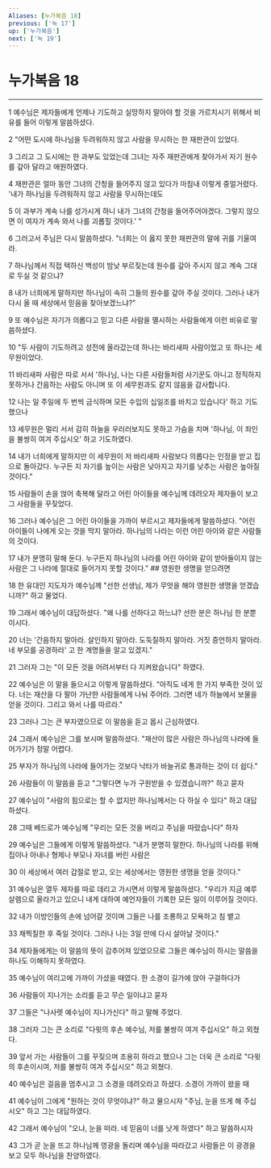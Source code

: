 ```yaml
---
Aliases: [누가복음 18]
previous: ['눅 17']
up: ['누가복음']
next: ['눅 19']
---
```

# 누가복음 18

***


1 예수님은 제자들에게 언제나 기도하고 실망하지 말아야 할 것을 가르치시기 위해서 비유를 들어 이렇게 말씀하셨다. 

2 "어떤 도시에 하나님을 두려워하지 않고 사람을 무시하는 한 재판관이 있었다. 

3 그리고 그 도시에는 한 과부도 있었는데 그녀는 자주 재판관에게 찾아가서 자기 원수를 갚아 달라고 애원하였다. 

4 재판관은 얼마 동안 그녀의 간청을 들어주지 않고 있다가 마침내 이렇게 중얼거렸다. '내가 하나님을 두려워하지 않고 사람을 무시하는데도 

5 이 과부가 계속 나를 성가시게 하니 내가 그녀의 간청을 들어주어야겠다. 그렇지 않으면 이 여자가 계속 와서 나를 괴롭힐 것이다.' " 

6 그러고서 주님은 다시 말씀하셨다. "너희는 이 옳지 못한 재판관의 말에 귀를 기울여라. 

7 하나님께서 직접 택하신 백성이 밤낮 부르짖는데 원수를 갚아 주시지 않고 계속 그대로 두실 것 같으냐? 

8 내가 너희에게 말하지만 하나님이 속히 그들의 원수를 갚아 주실 것이다. 그러나 내가 다시 올 때 세상에서 믿음을 찾아보겠느냐?" 

9 또 예수님은 자기가 의롭다고 믿고 다른 사람을 멸시하는 사람들에게 이런 비유로 말씀하셨다. 

10 "두 사람이 기도하려고 성전에 올라갔는데 하나는 바리새파 사람이었고 또 하나는 세무원이었다. 

11 바리새파 사람은 따로 서서 '하나님, 나는 다른 사람들처럼 사기꾼도 아니고 정직하지 못하거나 간음하는 사람도 아니며 또 이 세무원과도 같지 않음을 감사합니다. 

12 나는 일 주일에 두 번씩 금식하며 모든 수입의 십일조를 바치고 있습니다' 하고 기도했으나 

13 세무원은 멀리 서서 감히 하늘을 우러러보지도 못하고 가슴을 치며 '하나님, 이 죄인을 불쌍히 여겨 주십시오' 하고 기도하였다. 

14 내가 너희에게 말하지만 이 세무원이 저 바리새파 사람보다 의롭다는 인정을 받고 집으로 돌아갔다. 누구든 지 자기를 높이는 사람은 낮아지고 자기를 낮추는 사람은 높아질 것이다." 

15 사람들이 손을 얹어 축복해 달라고 어린 아이들을 예수님께 데려오자 제자들이 보고 그 사람들을 꾸짖었다. 

16 그러나 예수님은 그 어린 아이들을 가까이 부르시고 제자들에게 말씀하셨다. "어린 아이들이 나에게 오는 것을 막지 말아라. 하나님의 나라는 이런 어린 아이와 같은 사람들의 것이다. 

17 내가 분명히 말해 둔다. 누구든지 하나님의 나라를 어린 아이와 같이 받아들이지 않는 사람은 그 나라에 절대로 들어가지 못할 것이다." ## 영원한 생명을 얻으려면 

18 한 유대인 지도자가 예수님께 "선한 선생님, 제가 무엇을 해야 영원한 생명을 얻겠습니까?" 하고 물었다. 

19 그래서 예수님이 대답하셨다. "왜 나를 선하다고 하느냐? 선한 분은 하나님 한 분뿐이시다. 

20 너는 '간음하지 말아라. 살인하지 말아라. 도둑질하지 말아라. 거짓 증언하지 말아라. 네 부모를 공경하라' 고 한 계명들을 알고 있겠지." 

21 그러자 그는 "이 모든 것을 어려서부터 다 지켜왔습니다" 하였다. 

22 예수님은 이 말을 들으시고 이렇게 말씀하셨다. "아직도 네게 한 가지 부족한 것이 있다. 너는 재산을 다 팔아 가난한 사람들에게 나눠 주어라. 그러면 네가 하늘에서 보물을 얻을 것이다. 그리고 와서 나를 따르라." 

23 그러나 그는 큰 부자였으므로 이 말씀을 듣고 몹시 근심하였다. 

24 그래서 예수님은 그를 보시며 말씀하셨다. "재산이 많은 사람은 하나님의 나라에 들어가기가 정말 어렵다. 

25 부자가 하나님의 나라에 들어가는 것보다 낙타가 바늘귀로 통과하는 것이 더 쉽다." 

26 사람들이 이 말씀을 듣고 "그렇다면 누가 구원받을 수 있겠습니까?" 하고 묻자 

27 예수님이 "사람의 힘으로는 할 수 없지만 하나님께서는 다 하실 수 있다" 하고 대답하셨다. 

28 그때 베드로가 예수님께 "우리는 모든 것을 버리고 주님을 따랐습니다" 하자 

29 예수님은 그들에게 이렇게 말씀하셨다. "내가 분명히 말한다. 하나님의 나라를 위해 집이나 아내나 형제나 부모나 자녀를 버린 사람은 

30 이 세상에서 여러 갑절로 받고, 오는 세상에서는 영원한 생명을 얻을 것이다." 

31 예수님은 열두 제자를 따로 데리고 가시면서 이렇게 말씀하셨다. "우리가 지금 예루살렘으로 올라가고 있으니 내게 대하여 예언자들이 기록한 모든 일이 이루어질 것이다. 

32 내가 이방인들의 손에 넘어갈 것이며 그들은 나를 조롱하고 모욕하고 침 뱉고 

33 채찍질한 후 죽일 것이다. 그러나 나는 3일 만에 다시 살아날 것이다." 

34 제자들에게는 이 말씀의 뜻이 감추어져 있었으므로 그들은 예수님이 하시는 말씀을 하나도 이해하지 못하였다. 

35 예수님이 여리고에 가까이 가셨을 때였다. 한 소경이 길가에 앉아 구걸하다가 

36 사람들이 지나가는 소리를 듣고 무슨 일이냐고 묻자 

37 그들은 "나사렛 예수님이 지나가신다" 하고 말해 주었다. 

38 그러자 그는 큰 소리로 "다윗의 후손 예수님, 저를 불쌍히 여겨 주십시오" 하고 외쳤다. 

39 앞서 가는 사람들이 그를 꾸짖으며 조용히 하라고 했으나 그는 더욱 큰 소리로 "다윗의 후손이시여, 저를 불쌍히 여겨 주십시오" 하고 외쳤다. 

40 예수님은 걸음을 멈추시고 그 소경을 데려오라고 하셨다. 소경이 가까이 왔을 때 

41 예수님이 그에게 "원하는 것이 무엇이냐?" 하고 물으시자 "주님, 눈을 뜨게 해 주십시오" 하고 그는 대답하였다. 

42 그래서 예수님이 "오냐, 눈을 떠라. 네 믿음이 너를 낫게 하였다" 하고 말씀하시자 

43 그가 곧 눈을 뜨고 하나님께 영광을 돌리며 예수님을 따라갔고 사람들은 이 광경을 보고 모두 하나님을 찬양하였다.

